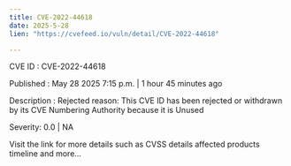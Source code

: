 ```yaml
---
title: CVE-2022-44618
date: 2025-5-28
lien: "https://cvefeed.io/vuln/detail/CVE-2022-44618"

---
```


CVE ID : CVE-2022-44618

Published :  May 28
2025
7:15 p.m. | 1 hour
45 minutes ago

Description : Rejected reason: This CVE ID has been rejected or withdrawn by its CVE Numbering Authority because it is Unused

Severity: 0.0 | NA

Visit the link for more details
such as CVSS details
affected products
timeline
and more...
